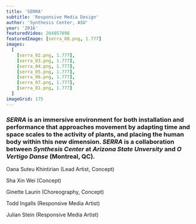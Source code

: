 ```yaml
---
title: 'SERRA'
subtitle: 'Responsive Media Design'
author: 'Synthesis Center, ASU'
year: '2016'
featuredVideo: 204057096
featuredImage: [serra_08.png, 1.777]
images:
  [
    [serra_02.png, 1.777],
    [serra_03.png, 1.777],
    [serra_04.png, 1.777],
    [serra_05.png, 1.777],
    [serra_06.png, 1.777],
    [serra_07.png, 1.777],
    [serra_01.png, 1.777]
  ]
imageGrid: 175
---
```


### _SERRA_ is an immersive environment for both installation and performance that approaches movement by adapting time and space scales to the activity of plants, and placing the human body within this new dimension. _SERRA_ is a collaboration between _Synthesis Center_ at _Arizona State Unversity_ and _O Vertigo Danse_ (Montreal, QC).

Oana Suteu Khintirian (Lead Artist, Concept)

Sha Xin Wei (Concept)

Ginette Laurin (Choreography, Concept)

Todd Ingalls (Responsive Media Artist)

Julian Stein (Responsive Media Artist)
